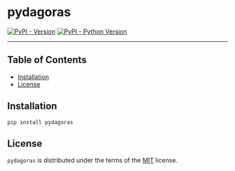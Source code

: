 # pydagoras

[![PyPI - Version](https://img.shields.io/pypi/v/pydagoras.svg)](https://pypi.org/project/pydagoras)
[![PyPI - Python Version](https://img.shields.io/pypi/pyversions/pydagoras.svg)](https://pypi.org/project/pydagoras)

-----

## Table of Contents

- [Installation](#installation)
- [License](#license)

## Installation

```console
pip install pydagoras
```

## License

`pydagoras` is distributed under the terms of the [MIT](https://spdx.org/licenses/MIT.html) license.
